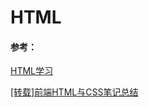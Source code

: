 # HTML



#### 参考：

[HTML学习](https://www.cnblogs.com/wanglongshuai/category/789480.html)

[[转载]前端HTML与CSS笔记总结](https://github.com/xq773939719/HTML-CSS-JS)